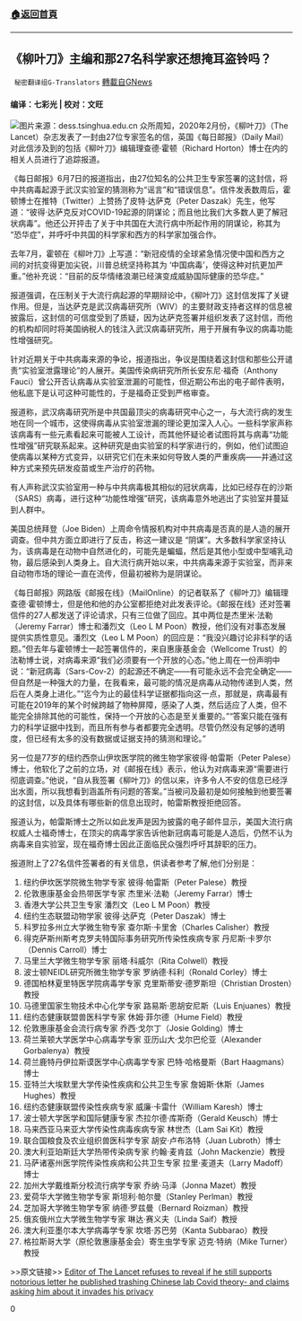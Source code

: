 ###  [:house:返回首頁](https://github.com/ourhimalayas/txt)
---

## 《柳叶刀》主编和那27名科学家还想掩耳盗铃吗？
` 秘密翻译组G-Translators` [轉載自GNews](https://gnews.org/zh-hans/1310849/)

#### 编译：七彩光 | 校对：文旺
![]()![](https://gnews-media-offload.s3.amazonaws.com/wp-content/uploads/2021/06/09155212/capture-6.jpg)图片来源：dess.tsinghua.edu.cn
众所周知，2020年2月份，《柳叶刀》（The Lancet）杂志发表了一封由27位专家签名的信，英国《每日邮报》（Daily Mail）对此信涉及到的包括《柳叶刀》编辑理查德·霍顿（Richard Horton）博士在内的相关人员进行了追踪报道。

《每日邮报》6月7日的报道指出，由27位知名的公共卫生专家签署的这封信，将中共病毒起源于武汉实验室的猜测称为“谣言”和“错误信息”。信件发表数周后，霍顿博士在推特（Twitter）上赞扬了皮特·达萨克（Peter Daszak）先生，他写道：“彼得·达萨克反对COVID-19起源的阴谋论；而且他比我们大多数人更了解冠状病毒”。他还公开抨击了关于中共国在大流行病中所起作用的阴谋论，称其为 “恐华症”，并呼吁中共国的科学家和西方的科学家加强合作。

去年7月，霍顿在《柳叶刀》上写道：“新冠疫情的全球紧急情况使中国和西方之间的对抗变得更加尖锐，川普总统坚持称其为 ‘中国病毒’，使得这种对抗更加严重。”他补充说：“目前的反华情绪浪潮已经演变成威胁国际健康的恐华症。”

报道强调，在压制关于大流行病起源的早期辩论中，《柳叶刀》这封信发挥了关键作用。但是，当达萨克是武汉病毒研究所（WIV）的主要财政支持者这样的信息被披露后，这封信的可信度受到了质疑，因为达萨克签署并组织发表了这封信，而他的机构却同时将美国纳税人的钱注入武汉病毒研究所，用于开展有争议的病毒功能性增强研究。

针对近期关于中共病毒来源的争论，报道指出，争议是围绕着这封信和那些公开谴责“实验室泄露理论”的人展开。美国传染病研究所所长安东尼·福奇（Anthony Fauci）曾公开否认病毒从实验室泄漏的可能性，但近期公布出的电子邮件表明，他私底下是认可这种可能性的，于是福奇正受到严格审查。

报道称，武汉病毒研究所是中共国最顶尖的病毒研究中心之一，与大流行病的发生地在同一个城市，这使得病毒从实验室泄漏的理论更加深入人心。一些科学家声称该病毒有一些元素看起来可能被人工设计，而其他怀疑论者试图将其与病毒“功能性增强”研究联系起来。这种研究是由实验室的科学家进行的，例如，他们试图迫使病毒以某种方式变异，以研究它们在未来如何导致人类的严重疾病——并通过这种方式来预先研发疫苗或生产治疗的药物。

有人声称武汉实验室用一种与中共病毒极其相似的冠状病毒，比如已经存在的沙斯（SARS）病毒，进行这种“功能性增强”研究，该病毒意外地逃出了实验室并蔓延到人群中。

美国总统拜登（Joe Biden）上周命令情报机构对中共病毒是否真的是人造的展开调查。但中共方面立即进行了反击，称这一建议是 “阴谋”。大多数科学家坚持认为，该病毒是在动物中自然进化的，可能先是蝙蝠，然后是其他小型或中型哺乳动物，最后感染到人类身上。自大流行病开始以来，中共病毒来源于实验室，而非来自动物市场的理论一直在流传，但最初被称为是阴谋论。

《每日邮报》网路版《邮报在线》（MailOnline）的记者联系了《柳叶刀》编辑理查德·霍顿博士，但是他和他的办公室都拒绝对此发表评论。《邮报在线》还对签署信件的27人都发送了评论请求，只有三位做了回应。其中两位是杰里米·法勒（Jeremy Farrar）博士和潘烈文（Leo L M Poon）教授，他们没有对事态发展提供实质性意见。潘烈文（Leo L M Poon）的回应是：“我没兴趣讨论非科学的话题。”但去年与霍顿博士一起签署信件的，来自惠康基金会（Wellcome Trust）的法勒博士说，对病毒来源“我们必须要有一个开放的心态。”他上周在一份声明中说：“新冠病毒（Sars-Cov-2）的起源还不确定——有可能永远不会完全确定——但自然是一种强大的力量，在我看来，最可能的情况是病毒从动物传递到人类，然后在人类身上进化。”“迄今为止的最佳科学证据都指向这一点，那就是，病毒最有可能在2019年的某个时候跨越了物种屏障，感染了人类，然后适应了人类，但不能完全排除其他的可能性，保持一个开放的心态是至关重要的。”“答案只能在强有力的科学证据中找到，而且所有参与者都要完全透明。尽管仍然没有足够的透明度，但已经有太多的没有数据或证据支持的猜测和理论。”

另一位是77岁的纽约西奈山伊坎医学院的微生物学家彼得·帕雷斯（Peter Palese）博士，他软化了之前的立场，对《邮报在线》表示，他认为对病毒来源“需要进行彻底调查。”他说，“自从我签署《柳叶刀》的信以来，许多令人不安的信息已经浮出水面，所以我想看到涵盖所有问题的答案。”当被问及最初是如何接触到他要签署的这封信，以及具体有哪些新的信息出现时，帕雷斯教授拒绝回答。

报道认为，帕雷斯博士之所以如此发声是因为披露的电子邮件显示，美国大流行病权威人士福奇博士，在顶尖的病毒学家告诉他新冠病毒可能是人造后，仍然不认为病毒来自实验室，现在福奇博士因此正面临民众强烈呼吁其辞职的压力。

报道附上了27名信件签署者的有关信息，供读者参考了解,他们分别是：

1. 纽约伊坎医学院微生物学专家 彼得·帕雷斯（Peter Palese）教授
2. 伦敦惠康基金会热带医学专家 杰里米·法勒（Jeremy Farrar）博士
3. 香港大学公共卫生专家 潘烈文（Leo L M Poon）教授
4. 纽约生态联盟动物学家 彼得·达萨克（Peter Daszak）博士
5. 科罗拉多州立大学微生物专家 查尔斯·卡里舍（Charles Calisher）教授
6. 得克萨斯州斯考克罗夫特国际事务研究所传染性疾病专家 丹尼斯·卡罗尔（Dennis Carroll）博士
7. 马里兰大学微生物学专家 丽塔·科威尔（Rita Colwell）教授
8. 波士顿NEIDL研究所微生物学专家 罗纳德·科利（Ronald Corley）博士
9. 德国柏林夏里特医学院病毒学专家 克里斯蒂安·德罗斯坦（Christian Drosten）教授
10. 马德里国家生物技术中心化学专家 路易斯·恩胡安尼斯（Luis Enjuanes）教授
11. 纽约态健康联盟兽医科学专家 休姆·菲尔德（Hume Field）教授
12. 伦敦惠康基金会流行病专家 乔西·戈尔丁（Josie Golding）博士
13. 荷兰莱顿大学医学中心病毒学专家 亚历山大·戈尔巴伦亚（Alexander Gorbalenya）教授
14. 荷兰鹿特丹伊拉斯谟医学中心病毒学专家 巴特·哈格曼斯（Bart Haagmans）博士
15. 亚特兰大埃默里大学传染性疾病和公共卫生专家 詹姆斯·休斯（James Hughes）教授
16. 纽约态健康联盟传染性疾病专家 威廉·卡雷什（William Karesh）博士
17. 波士顿大学医学和国际健康专家 杰拉尔德·库斯奇（Gerald Keusch）博士
18. 马来西亚马来亚大学传染性病毒疾病专家 林世杰（Lam Sai Kit）教授
19. 联合国粮食及农业组织兽医科学专家 胡安·卢布洛特（Juan Lubroth）博士
20. 澳大利亚珀斯廷大学热带传染病专家 约翰·麦肯兹（John Mackenzie）教授
21. 马萨诸塞州医学院传染性疾病和公共卫生专家 拉里·麦道夫（Larry Madoff）博士
22. 加州大学戴维斯分校流行病学专家 乔纳·马泽（Jonna Mazet）教授
23. 爱荷华大学微生物学专家 斯坦利·帕尔曼（Stanley Perlman）教授
24. 芝加哥大学微生物学专家 纳德·罗兹曼（Bernard Roizman）教授
25. 俄亥俄州立大学微生物学专家 琳达·赛义夫（Linda Saif）教授
26. 澳大利亚墨尔本大学病毒学专家 坎塔·苏巴劳（Kanta Subbarao）教授
27. 格拉斯哥大学（原伦敦惠康基金会）寄生虫学专家 迈克·特纳（Mike Turner）教授


&gt;&gt;原文链接&gt;&gt; [Editor of The Lancet refuses to reveal if he still supports notorious letter he published trashing Chinese lab Covid theory- and claims asking him about it invades his privacy](https://www.dailymail.co.uk/news/article-9661605/Editor-Lancet-refuses-reveal-supports-letter-claiming-Covid-started-lab.html)

0
